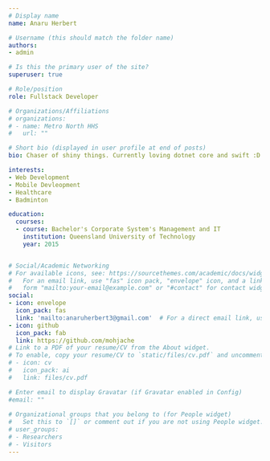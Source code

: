 ```yaml
---
# Display name
name: Anaru Herbert

# Username (this should match the folder name)
authors:
- admin

# Is this the primary user of the site?
superuser: true

# Role/position
role: Fullstack Developer

# Organizations/Affiliations
# organizations: 
# - name: Metro North HHS
#   url: ""

# Short bio (displayed in user profile at end of posts)
bio: Chaser of shiny things. Currently loving dotnet core and swift :D

interests:
- Web Development
- Mobile Devleopment
- Healthcare
- Badminton

education:
  courses:
  - course: Bachelor's Corporate System's Management and IT
    institution: Queensland University of Technology
    year: 2015


# Social/Academic Networking
# For available icons, see: https://sourcethemes.com/academic/docs/widgets/#icons
#   For an email link, use "fas" icon pack, "envelope" icon, and a link in the
#   form "mailto:your-email@example.com" or "#contact" for contact widget.
social:
- icon: envelope
  icon_pack: fas
  link: 'mailto:anaruherbert3@gmail.com'  # For a direct email link, use "mailto:test@example.org".
- icon: github
  icon_pack: fab
  link: https://github.com/mohjache
# Link to a PDF of your resume/CV from the About widget.
# To enable, copy your resume/CV to `static/files/cv.pdf` and uncomment the lines below.  
# - icon: cv
#   icon_pack: ai
#   link: files/cv.pdf

# Enter email to display Gravatar (if Gravatar enabled in Config)
#email: ""
  
# Organizational groups that you belong to (for People widget)
#   Set this to `[]` or comment out if you are not using People widget.  
# user_groups:
# - Researchers
# - Visitors
---
```


<!-- Nelson Bighetti is a professor of artificial intelligence at the Stanford AI Lab. His research interests include distributed robotics, mobile computing and programmable matter. He leads the Robotic Neurobiology group, which develops self-reconfiguring robots, systems of self-organizing robots, and mobile sensor networks.

Lorem ipsum dolor sit amet, consectetur adipiscing elit. Sed neque elit, tristique placerat feugiat ac, facilisis vitae arcu. Proin eget egestas augue. Praesent ut sem nec arcu pellentesque aliquet. Duis dapibus diam vel metus tempus vulputate.  -->
